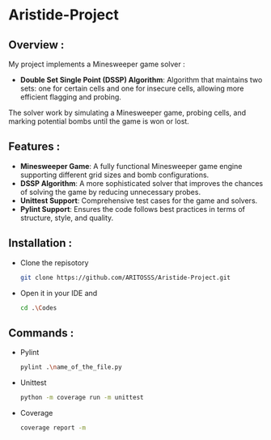 # Aristide-Project

## **Overview :**

My project implements a Minesweeper game solver :
- **Double Set Single Point (DSSP) Algorithm**: Algorithm that maintains two sets: one for certain cells and one for insecure cells, allowing more efficient flagging and probing.

The solver work by simulating a Minesweeper game, probing cells, and marking potential bombs until the game is won or lost.

## **Features :**

- **Minesweeper Game**: A fully functional Minesweeper game engine supporting different grid sizes and bomb configurations.
- **DSSP Algorithm**: A more sophisticated solver that improves the chances of solving the game by reducing unnecessary probes.
- **Unittest Support**: Comprehensive test cases for the game and solvers.
- **Pylint Support**: Ensures the code follows best practices in terms of structure, style, and quality.

  
## **Installation :**
- Clone the repisotory
  ```bash
  git clone https://github.com/ARITOSSS/Aristide-Project.git

- Open it in your IDE and
  ```bash
  cd .\Codes

## **Commands** :
- Pylint
  ```bash
  pylint .\name_of_the_file.py

- Unittest
  ```bash
  python -m coverage run -m unittest

- Coverage
  ```bash
  coverage report -m